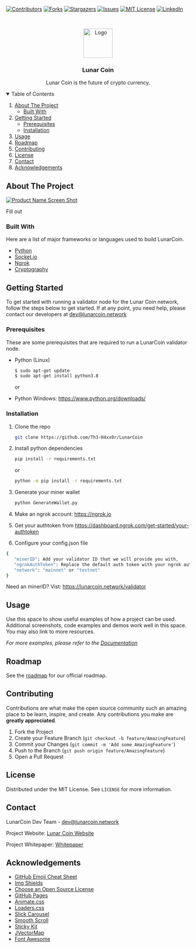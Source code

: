 [![Contributors][contributors-shield]][contributors-url]
[![Forks][forks-shield]][forks-url]
[![Stargazers][stars-shield]][stars-url]
[![Issues][issues-shield]][issues-url]
[![MIT License][license-shield]][license-url]
[![LinkedIn][linkedin-shield]][linkedin-url]



<!-- PROJECT LOGO -->
<br />
<p align="center">
  <a href="https://github.com/othneildrew/Best-README-Template">
    <img src="images/logo.png" alt="Logo" width="80" height="80">
  </a>

  <h3 align="center">Lunar Coin</h3>

  <p align="center">
    Lunar Coin is the future of crypto currency.
    <br />
  </p>
</p>



<!-- TABLE OF CONTENTS -->
<details open="open">
  <summary>Table of Contents</summary>
  <ol>
    <li>
      <a href="#about-the-project">About The Project</a>
      <ul>
        <li><a href="#built-with">Built With</a></li>
      </ul>
    </li>
    <li>
      <a href="#getting-started">Getting Started</a>
      <ul>
        <li><a href="#prerequisites">Prerequisites</a></li>
        <li><a href="#installation">Installation</a></li>
      </ul>
    </li>
    <li><a href="#usage">Usage</a></li>
    <li><a href="#roadmap">Roadmap</a></li>
    <li><a href="#contributing">Contributing</a></li>
    <li><a href="#license">License</a></li>
    <li><a href="#contact">Contact</a></li>
    <li><a href="#acknowledgements">Acknowledgements</a></li>
  </ol>
</details>



<!-- ABOUT THE PROJECT -->
## About The Project

[![Product Name Screen Shot][product-screenshot]](https://lunarcoin.network)

Fill out

### Built With

Here are a list of major frameworks or languages used to build LunarCoin.
* [Python](https://www.python.org)
* [Socket.io](https://socket.io/)
* [Ngrok](https://ngrok.com/)
* [Cryptography](https://cryptography.io)



<!-- GETTING STARTED -->
## Getting Started

To get started with running a validator node for the Lunar Coin network, follow the steps below to get started. If at any point, you need help, please contact our developers at dev@lunarcoin.network

### Prerequisites

These are some prerequisites that are required to run a LunarCoin validator node.
* Python (Linux)
  ```sh
  $ sudo apt-get update
  $ sudo apt-get install python3.8
  ```
  
  or 
  
* Python Windows: https://www.python.org/downloads/

### Installation

1. Clone the repo
   ```sh
   git clone https://github.com/Th3-H4xx0r/LunarCoin
   ```
2. Install python dependencies
   ```sh
   pip install -r requirements.txt
   ```
   
   or 
   
   ```sh
   python -m pip install -r requirements.txt
   ```
   
3. Generate your miner wallet
   ```sh
   python GenerateWallet.py
   ```
   
4. Make an ngrok account: https://ngrok.io

6. Get your authtoken from https://dashboard.ngrok.com/get-started/your-authtoken
   
4. Configure your config.json file

 ```sh
 {
    "minerID": Add your validator ID that we will provide you with,
    "ngrokAuthToken": Replace the default auth token with your ngrok auth token,
    "network": "mainnet" or "testnet"
}
 ```
 
 Need an minerID? Vist: https://lunarcoin.network/validator



<!-- USAGE EXAMPLES -->
## Usage

Use this space to show useful examples of how a project can be used. Additional screenshots, code examples and demos work well in this space. You may also link to more resources.

_For more examples, please refer to the [Documentation](https://example.com)_



<!-- ROADMAP -->
## Roadmap

See the [roadmap](https://lunarcoin.network/roadmap) for our official roadmap.


<!-- CONTRIBUTING -->
## Contributing

Contributions are what make the open source community such an amazing place to be learn, inspire, and create. Any contributions you make are **greatly appreciated**.

1. Fork the Project
2. Create your Feature Branch (`git checkout -b feature/AmazingFeature`)
3. Commit your Changes (`git commit -m 'Add some AmazingFeature'`)
4. Push to the Branch (`git push origin feature/AmazingFeature`)
5. Open a Pull Request



<!-- LICENSE -->
## License

Distributed under the MIT License. See `LICENSE` for more information.



<!-- CONTACT -->
## Contact

LunarCoin Dev Team - dev@lunarcoin.network

Project Website: [Lunar Coin Website](https://lunarcoin.network)

Project Whitepaper: [Whitepaper](https://lunarcoin.network/whitepaper)



<!-- ACKNOWLEDGEMENTS -->
## Acknowledgements
* [GitHub Emoji Cheat Sheet](https://www.webpagefx.com/tools/emoji-cheat-sheet)
* [Img Shields](https://shields.io)
* [Choose an Open Source License](https://choosealicense.com)
* [GitHub Pages](https://pages.github.com)
* [Animate.css](https://daneden.github.io/animate.css)
* [Loaders.css](https://connoratherton.com/loaders)
* [Slick Carousel](https://kenwheeler.github.io/slick)
* [Smooth Scroll](https://github.com/cferdinandi/smooth-scroll)
* [Sticky Kit](http://leafo.net/sticky-kit)
* [JVectorMap](http://jvectormap.com)
* [Font Awesome](https://fontawesome.com)





<!-- MARKDOWN LINKS & IMAGES -->
<!-- https://www.markdownguide.org/basic-syntax/#reference-style-links -->
[contributors-shield]: https://img.shields.io/github/contributors/othneildrew/Best-README-Template.svg?style=for-the-badge
[contributors-url]: https://github.com/othneildrew/Best-README-Template/graphs/contributors
[forks-shield]: https://img.shields.io/github/forks/othneildrew/Best-README-Template.svg?style=for-the-badge
[forks-url]: https://github.com/othneildrew/Best-README-Template/network/members
[stars-shield]: https://img.shields.io/github/stars/othneildrew/Best-README-Template.svg?style=for-the-badge
[stars-url]: https://github.com/othneildrew/Best-README-Template/stargazers
[issues-shield]: https://img.shields.io/github/issues/othneildrew/Best-README-Template.svg?style=for-the-badge
[issues-url]: https://github.com/othneildrew/Best-README-Template/issues
[license-shield]: https://img.shields.io/github/license/othneildrew/Best-README-Template.svg?style=for-the-badge
[license-url]: https://github.com/othneildrew/Best-README-Template/blob/master/LICENSE.txt
[linkedin-shield]: https://img.shields.io/badge/-LinkedIn-black.svg?style=for-the-badge&logo=linkedin&colorB=555
[linkedin-url]: https://linkedin.com/in/othneildrew
[product-screenshot]: images/screenshot.png
